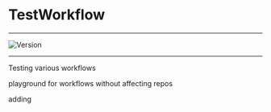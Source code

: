 # TestWorkflow

---

![Version](https://img.shields.io/badge/Version-2.0.34-brightgreen)


---

Testing various workflows

playground for workflows without affecting repos

adding

